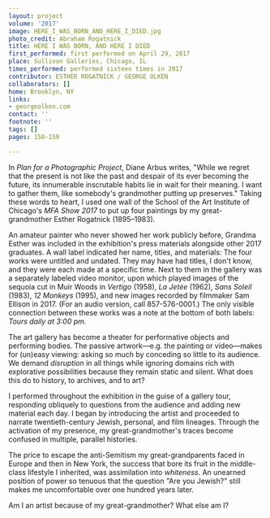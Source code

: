 ```yaml
---
layout: project
volume: '2017'
image: HERE_I_WAS_BORN_AND_HERE_I_DIED.jpg
photo_credit: Abraham Rogatnick
title: HERE I WAS BORN, AND HERE I DIED
first_performed: first performed on April 29, 2017
place: Sullivan Galleries, Chicago, IL
times_performed: performed sixteen times in 2017
contributor: ESTHER ROGATNICK / GEORGE OLKEN
collaborators: []
home: Brooklyn, NY
links:
- georgeolken.com
contact: ''
footnote: ''
tags: []
pages: 158-159

---
```


In _Plan for a Photographic Project_, Diane Arbus writes, "While we regret that the present is not like the past and despair of its ever becoming the future, its innumerable inscrutable habits lie in wait for their meaning. I want to gather them, like somebody's grandmother putting up preserves." Taking these words to heart, I used one wall of the School of the Art Institute of Chicago's _MFA Show 2017_ to put up four paintings by my great-grandmother Esther Rogatnick (1895–1983).

An amateur painter who never showed her work publicly before, Grandma Esther was included in the exhibition's press materials alongside other 2017 graduates. A wall label indicated her name, titles, and materials: The four works were untitled and undated. They may have had titles, I don't know, and they were each made at a specific time. Next to them in the gallery was a separately labeled video monitor, upon which played images of the sequoia cut in Muir Woods in _Vertigo_ (1958), _La Jet&eacute;e_ (1962), _Sans Soleil_ (1983), _12 Monkeys_ (1995), and new images recorded by filmmaker Sam Ellison in 2017. (For an audio version, call 857-576-0001.) The only visible connection between these works was a note at the bottom of both labels: _Tours daily at 3:00 pm._

The art gallery has become a theater for performative objects and performing bodies. The passive artwork—e.g. the painting or video—makes for (un)easy viewing: asking so much by conceding so little to its audience. We demand _disruption_ in all things while ignoring domains rich with explorative possibilities because they remain static and silent. What does this do to history, to archives, and to art?

I performed throughout the exhibition in the guise of a gallery tour, responding obliquely to questions from the audience and adding new material each day. I began by introducing the artist and proceeded to narrate twentieth-century Jewish, personal, and film lineages. Through the activation of my presence, my great-grandmother's traces become confused in multiple, parallel histories.

The price to escape the anti-Semitism my great-grandparents faced in Europe and then in New York, the success that bore its fruit in the middle-class lifestyle I inherited, was assimilation into _whiteness_. An unearned position of power so tenuous that the question "Are you Jewish?" still makes me uncomfortable over one hundred years later.

Am I an artist because of my great-grandmother? What else am I?
